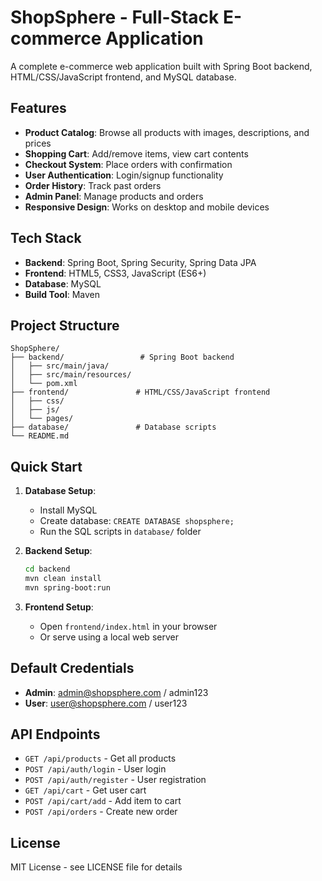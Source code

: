 # ShopSphere - Full-Stack E-commerce Application

A complete e-commerce web application built with Spring Boot backend, HTML/CSS/JavaScript frontend, and MySQL database.

## Features

- **Product Catalog**: Browse all products with images, descriptions, and prices
- **Shopping Cart**: Add/remove items, view cart contents
- **Checkout System**: Place orders with confirmation
- **User Authentication**: Login/signup functionality
- **Order History**: Track past orders
- **Admin Panel**: Manage products and orders
- **Responsive Design**: Works on desktop and mobile devices

## Tech Stack

- **Backend**: Spring Boot, Spring Security, Spring Data JPA
- **Frontend**: HTML5, CSS3, JavaScript (ES6+)
- **Database**: MySQL
- **Build Tool**: Maven

## Project Structure

```
ShopSphere/
├── backend/                 # Spring Boot backend
│   ├── src/main/java/
│   ├── src/main/resources/
│   └── pom.xml
├── frontend/               # HTML/CSS/JavaScript frontend
│   ├── css/
│   ├── js/
│   └── pages/
├── database/               # Database scripts
└── README.md
```

## Quick Start

1. **Database Setup**:
   - Install MySQL
   - Create database: `CREATE DATABASE shopsphere;`
   - Run the SQL scripts in `database/` folder

2. **Backend Setup**:
   ```bash
   cd backend
   mvn clean install
   mvn spring-boot:run
   ```

3. **Frontend Setup**:
   - Open `frontend/index.html` in your browser
   - Or serve using a local web server

## Default Credentials

- **Admin**: admin@shopsphere.com / admin123
- **User**: user@shopsphere.com / user123

## API Endpoints

- `GET /api/products` - Get all products
- `POST /api/auth/login` - User login
- `POST /api/auth/register` - User registration
- `GET /api/cart` - Get user cart
- `POST /api/cart/add` - Add item to cart
- `POST /api/orders` - Create new order

## License

MIT License - see LICENSE file for details
